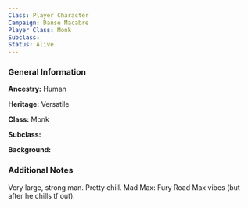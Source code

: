 ```yaml
---
Class: Player Character
Campaign: Danse Macabre
Player Class: Monk
Subclass: 
Status: Alive
---
```

### General Information

**Ancestry:** Human

**Heritage:** Versatile

**Class:** Monk

**Subclass:** 

**Background:** 
### Additional Notes

Very large, strong man. Pretty chill. Mad Max: Fury Road Max vibes (but after he chills tf out).
